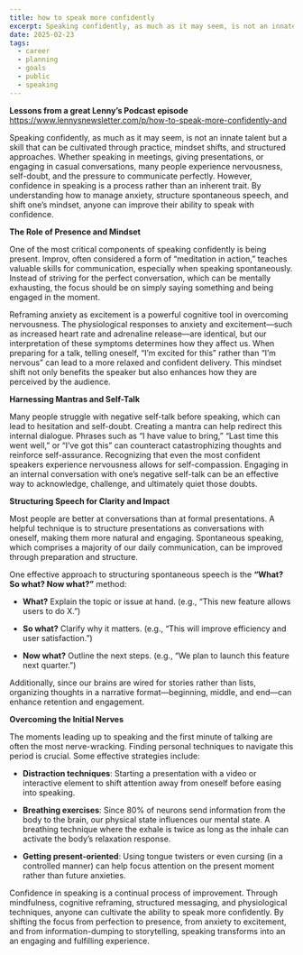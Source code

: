 ```yaml
---
title: how to speak more confidently
excerpt: Speaking confidently, as much as it may seem, is not an innate talent but a skill that can be cultivated through practice, mindset shifts, and structured approaches. Whether speaking in meetings, giving presentations, or engaging in casual conversations, many people experience nervousness, self-doubt, and the pressure to communicate perfectly. However, confidence in speaking is a process rather than an inherent trait. By understanding how to manage anxiety, structure spontaneous speech, and shift one’s mindset, anyone can improve their ability to speak with confidence...
date: 2025-02-23
tags:
  - career
  - planning
  - goals
  - public
  - speaking
---
```

**Lessons from a great Lenny’s Podcast episode**
https://www.lennysnewsletter.com/p/how-to-speak-more-confidently-and

Speaking confidently, as much as it may seem, is not an innate talent but a skill that can be cultivated through practice, mindset shifts, and structured approaches. Whether speaking in meetings, giving presentations, or engaging in casual conversations, many people experience nervousness, self-doubt, and the pressure to communicate perfectly. However, confidence in speaking is a process rather than an inherent trait. By understanding how to manage anxiety, structure spontaneous speech, and shift one’s mindset, anyone can improve their ability to speak with confidence.


**The Role of Presence and Mindset**

One of the most critical components of speaking confidently is being present. Improv, often considered a form of “meditation in action,” teaches valuable skills for communication, especially when speaking spontaneously. Instead of striving for the perfect conversation, which can be mentally exhausting, the focus should be on simply saying something and being engaged in the moment.

Reframing anxiety as excitement is a powerful cognitive tool in overcoming nervousness. The physiological responses to anxiety and excitement—such as increased heart rate and adrenaline release—are identical, but our interpretation of these symptoms determines how they affect us. When preparing for a talk, telling oneself, “I’m excited for this” rather than “I’m nervous” can lead to a more relaxed and confident delivery. This mindset shift not only benefits the speaker but also enhances how they are perceived by the audience.

 **Harnessing Mantras and Self-Talk**

Many people struggle with negative self-talk before speaking, which can lead to hesitation and self-doubt. Creating a mantra can help redirect this internal dialogue. Phrases such as “I have value to bring,” “Last time this went well,” or “I’ve got this” can counteract catastrophizing thoughts and reinforce self-assurance. Recognizing that even the most confident speakers experience nervousness allows for self-compassion. Engaging in an internal conversation with one’s negative self-talk can be an effective way to acknowledge, challenge, and ultimately quiet those doubts.

**Structuring Speech for Clarity and Impact**

Most people are better at conversations than at formal presentations. A helpful technique is to structure presentations as conversations with oneself, making them more natural and engaging. Spontaneous speaking, which comprises a majority of our daily communication, can be improved through preparation and structure.

One effective approach to structuring spontaneous speech is the **“What? So what? Now what?”** method:

- **What?** Explain the topic or issue at hand. (e.g., “This new feature allows users to do X.”)
    
- **So what?** Clarify why it matters. (e.g., “This will improve efficiency and user satisfaction.”)
    
- **Now what?** Outline the next steps. (e.g., “We plan to launch this feature next quarter.”)
    

Additionally, since our brains are wired for stories rather than lists, organizing thoughts in a narrative format—beginning, middle, and end—can enhance retention and engagement.

 **Overcoming the Initial Nerves**

The moments leading up to speaking and the first minute of talking are often the most nerve-wracking. Finding personal techniques to navigate this period is crucial. Some effective strategies include:

- **Distraction techniques**: Starting a presentation with a video or interactive element to shift attention away from oneself before easing into speaking.
    
- **Breathing exercises**: Since 80% of neurons send information from the body to the brain, our physical state influences our mental state. A breathing technique where the exhale is twice as long as the inhale can activate the body’s relaxation response.
    
- **Getting present-oriented**: Using tongue twisters or even cursing (in a controlled manner) can help focus attention on the present moment rather than future anxieties.
    

Confidence in speaking is a continual process of improvement. Through mindfulness, cognitive reframing, structured messaging, and physiological techniques, anyone can cultivate the ability to speak more confidently. By shifting the focus from perfection to presence, from anxiety to excitement, and from information-dumping to storytelling, speaking transforms into an an engaging and fulfilling experience.
